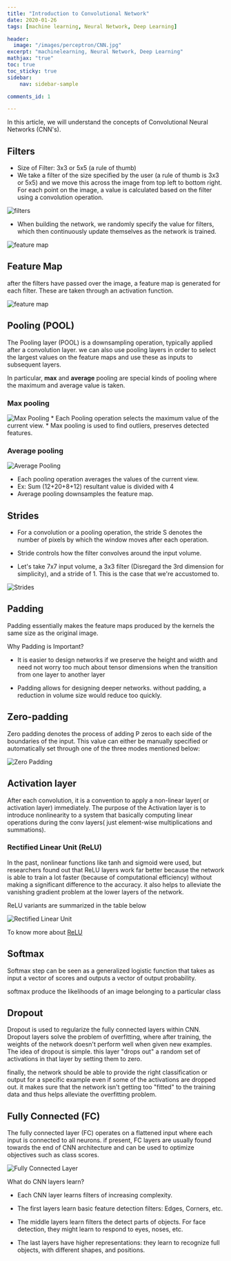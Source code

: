 ```yaml
---
title: "Introduction to Convolutional Network"
date: 2020-01-26
tags: [machine learning, Neural Network, Deep Learning]

header:
  image: "/images/perceptron/CNN.jpg"
excerpt: "machinelearning, Neural Network, Deep Learning"
mathjax: "true"
toc: true
toc_sticky: true
sidebar:
    nav: sidebar-sample

comments_id: 1  

---
```


In this article, we will understand the concepts of Convolutional Neural Networks (CNN's).

## Filters
* Size of Filter: 3x3 or 5x5 (a rule of thumb)
* We take a filter of the size specified by the user (a rule of thumb is 3x3 or 5x5) and we move this across the image from top left to bottom right. For each point on the image, a value is calculated based on the filter using a convolution operation.

<img src="{{ site.url }}{{ site.baseurl }}/images/perceptron/filters.png" alt="filters">

* When building the network, we randomly specify the value for filters, which then continuously update themselves as the network is trained.

<img src="{{ site.url }}{{ site.baseurl }}/images/perceptron/feature_map.png" alt="feature map">

## Feature Map

after the filters have passed over the image, a feature map is generated for each filter. These are taken through an activation function.

<img src="{{ site.url }}{{ site.baseurl }}/images/perceptron/map_1.png" alt="feature map">

## Pooling (POOL)

The Pooling layer (POOL) is a downsampling operation, typically applied after a convolution layer. we can also use pooling layers in order to select the largest values on the feature maps and use these as inputs to subsequent layers.

In particular, **max** and **average** pooling are special kinds of pooling where the maximum and average value is taken.

### Max pooling

<img src="{{ site.url }}{{ site.baseurl }}/images/perceptron/max_pool.png" alt="Max Pooling">
* Each Pooling operation selects the maximum value of the current view.
* Max pooling is used to find outliers, preserves detected features.

### Average pooling

<img src="{{ site.url }}{{ site.baseurl }}/images/perceptron/avg_pool.png" alt="Average Pooling">

* Each pooling operation averages the values of the current view.
* Ex: Sum (12+20+8+12) resultant value is divided with 4
* Average pooling downsamples the feature map.

## Strides

* For a convolution or a pooling operation, the stride S denotes the number of pixels by which the window moves after each operation.

* Stride controls how the filter convolves around the input volume.

* Let's take 7x7 input volume, a 3x3 filter (Disregard the 3rd dimension for simplicity), and a stride of 1. This is the case that we're accustomed to.

<img src="{{ site.url }}{{ site.baseurl }}/images/perceptron/strides.png" alt="Strides">

## Padding

Padding essentially makes the feature maps produced by the kernels the same size as the original image.

Why Padding is Important?

* It is easier to design networks if we preserve the height and width and need not worry too much about tensor dimensions when the transition from one layer to another layer

* Padding allows for designing deeper networks. without padding, a reduction in volume size would reduce too quickly.

## Zero-padding

Zero padding denotes the process of adding P zeros to each side of the boundaries of the input. This value can either be manually specified or automatically set through one of the three modes mentioned below:

<img src="{{ site.url }}{{ site.baseurl }}/images/perceptron/zero.jpg" alt="Zero Padding">

## Activation layer
After each convolution, it is a convention to apply a non-linear layer( or activation layer) immediately. The purpose of the Activation layer is to introduce nonlinearity to a system that basically computing linear operations during the conv layers( just element-wise multiplications and summations).

### Rectified Linear Unit (ReLU)
In the past, nonlinear functions like tanh and sigmoid were used, but researchers found out that ReLU layers work far better because the network is able to train a lot faster (because of computational efficiency) without making a significant difference to the accuracy. it also helps to alleviate the vanishing gradient problem at the lower layers of the network.

ReLU variants are summarized in the table below

<img src="{{ site.url }}{{ site.baseurl }}/images/perceptron/relu.jpg" alt="Rectified Linear Unit">

To know more about [ReLU](https://medium.com/analytics-vidhya/activation-function-relu-8cad6eb1698e)

## Softmax

Softmax step can be seen as a generalized logistic function that takes as input a vector of scores and outputs a vector of output probability.

softmax produce the likelihoods of an image belonging to a particular class

## Dropout
Dropout is used to regularize the fully connected layers within CNN. Dropout layers solve the problem of overfitting, where after training, the weights of the network doesn't perform well when given new examples. The idea of dropout is simple. this layer "drops out" a random set of activations in that layer by setting them to zero.

finally, the network should be able to provide the right classification or output for a specific example even if some of the activations are dropped out. it makes sure that the network isn't getting too "fitted" to the training data and thus helps alleviate the overfitting problem.

## Fully Connected (FC)

The fully connected layer (FC) operates on a flattened input where each input is connected to all neurons. if present, FC layers are usually found towards the end of CNN architecture and can be used to optimize objectives such as class scores.

<img src="{{ site.url }}{{ site.baseurl }}/images/perceptron/FC.jpg" alt="Fully Connected Layer">

What do CNN layers learn?

* Each CNN layer learns filters of increasing complexity.

* The first layers learn basic feature detection filters: Edges, Corners, etc.

* The middle layers learn filters the detect parts of objects. For face detection, they might learn to respond to eyes, noses, etc.

* The last layers have higher representations: they learn to recognize full objects, with different shapes, and positions.


<script src="https://unpkg.com/applause-button/dist/applause-button.js"></script>

<link rel="https://unpkg.com/applause-button/dist/applause-button.css" />

<script
  async
  src="https://utteranc.es/client.js"
  repo="gkadusumilli/gkadusumilli.github.io"
  issue-term="title"
  theme="github-light"
  crossorigin="anonymous"
></script>

<head>
  <!-- add the button style & script -->
  <link rel="stylesheet" href="dist/applause-button.css" />
  <script src="dist/applause-button.js"></script>
</head>
<body>
  <!-- add the button! -->
  <applause-button style="width: 58px; height: 58px;"/>
</body>

